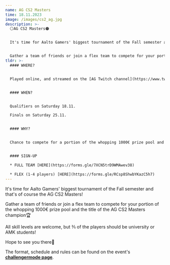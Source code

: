 ```yaml
---
name: AG CS2 Masters
time: 18.11.2023
image: /images/cs2_ag.jpg
description: >-
  ⚪️AG CS2 Masters🟠


  It's time for Aalto Gamers' biggest tournament of the Fall semester and that's of course the AG CS2 Masters!


  Gather a team of friends or join a flex team to compete for your portion of the whopping 1000€ prize pool and the title of the AG CS2 Masters champion🏆
tldr: >-
  #### WHERE?


  Played online, and streamed on the [AG Twitch channel](https://www.twitch.tv/aaltogamers)


  #### WHEN?


  Qualifiers on Saturday 18.11.  

  Finals on Saturday 25.11.


  #### WHY?


  Chance to compete for a portion of the whopping 1000€ prize pool and the title of the AG CS2 Masters champion🏆


  #### SIGN-UP

  * FULL TEAM [HERE](https://forms.gle/7XCN5trD9WMAwev38)

  * FLEX (1-4 players) [HERE](https://forms.gle/RCsp8ShwbYKazC5h7)
---
```

It's time for Aalto Gamers' biggest tournament of the Fall semester and that's of course the AG CS2 Masters!

Gather a team of friends or join a flex team to compete for your portion of the whopping 1000€ prize pool and the title of the AG CS2 Masters champion🏆

All skill levels are welcome, but ⅗ of the players should be university or AMK students!

Hope to see you there👋

The format, schedule and rules can be found on the event's **[challengermode page](https://www.challengermode.com/tournaments/cbdc9f5f-99cd-4a63-a960-08dbc41ce8ea)**.




